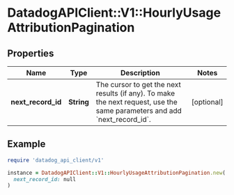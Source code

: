 # DatadogAPIClient::V1::HourlyUsageAttributionPagination

## Properties

| Name               | Type       | Description                                                                                                                        | Notes      |
| ------------------ | ---------- | ---------------------------------------------------------------------------------------------------------------------------------- | ---------- |
| **next_record_id** | **String** | The cursor to get the next results (if any). To make the next request, use the same parameters and add &#x60;next_record_id&#x60;. | [optional] |

## Example

```ruby
require 'datadog_api_client/v1'

instance = DatadogAPIClient::V1::HourlyUsageAttributionPagination.new(
  next_record_id: null
)
```
